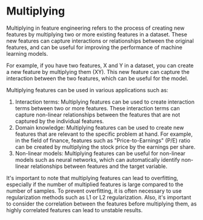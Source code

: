 # Multiplying

Multiplying in feature engineering refers to the process of creating new features by multiplying two or more existing features in a dataset. These new features can capture interactions or relationships between the original features, and can be useful for improving the performance of machine learning models.

For example, if you have two features, X and Y in a dataset, you can create a new feature by multiplying them (XY). This new feature can capture the interaction between the two features, which can be useful for the model.

Multiplying features can be used in various applications such as:

1. Interaction terms: Multiplying features can be used to create interaction terms between two or more features. These interaction terms can capture non-linear relationships between the features that are not captured by the individual features.
2. Domain knowledge: Multiplying features can be used to create new features that are relevant to the specific problem at hand. For example, in the field of finance, features such as "Price-to-Earnings" (P/E) ratio can be created by multiplying the stock price by the earnings per share.
3. Non-linear models: Multiplying features can be useful for non-linear models such as neural networks, which can automatically identify non-linear relationships between features and the target variable.

It's important to note that multiplying features can lead to overfitting, especially if the number of multiplied features is large compared to the number of samples. To prevent overfitting, it is often necessary to use regularization methods such as L1 or L2 regularization. Also, it's important to consider the correlation between the features before multiplying them, as highly correlated features can lead to unstable results.